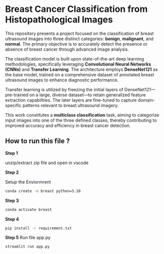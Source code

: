 # Breast Cancer Classification from Histopathological Images

This repository presents a project focused on the classification of breast ultrasound images into three distinct categories: **benign**, **malignant**, and **normal**. The primary objective is to accurately detect the presence or absence of breast cancer through advanced image analysis.

The classification model is built upon state-of-the-art deep learning methodologies, specifically leveraging **Convolutional Neural Networks (CNNs)** and **Transfer Learning**. The architecture employs **DenseNet121** as the base model, trained on a comprehensive dataset of annotated breast ultrasound images to enhance diagnostic performance.

Transfer learning is utilized by freezing the initial layers of DenseNet121—pre-trained on a large, diverse dataset—to retain generalized feature extraction capabilities. The later layers are fine-tuned to capture domain-specific patterns relevant to breast ultrasound imagery.

This work constitutes a **multiclass classification** task, aiming to categorize input images into one of the three defined classes, thereby contributing to improved accuracy and efficiency in breast cancer detection.

## How to run this file ?

**Step 1**

unzip/extract zip file and open in vscode

**Step 2**

Setup the Enviormrent 
```bash
conda create -m breast python=3.10
```
**Step 3** 
```bash
conda activate breast
```
**Step 4** 
```bash
pip install -r requirement.txt
```
**Step 5**
Run file app.py
```bash
streamlit run app.py
```




